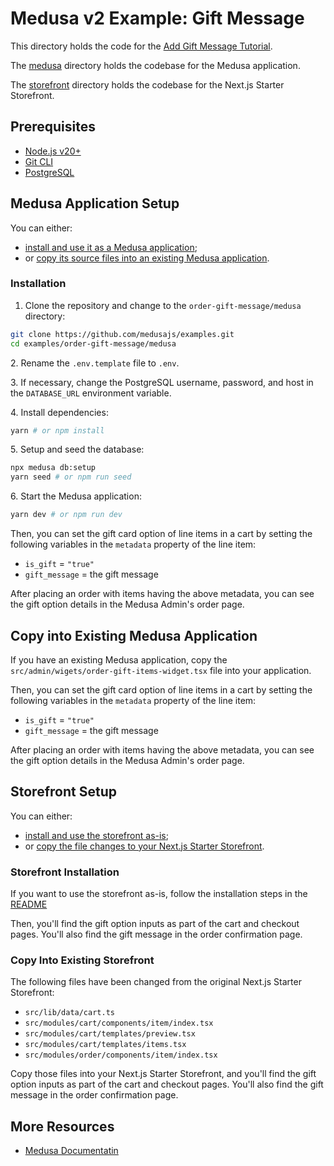 # Medusa v2 Example: Gift Message

This directory holds the code for the [Add Gift Message Tutorial](https://docs.medusajs.com/resources/how-to-tutorials/tutorials/gift-messages).

The [medusa](./medusa) directory holds the codebase for the Medusa application.

The [storefront](./storefront) directory holds the codebase for the Next.js Starter Storefront.

## Prerequisites

- [Node.js v20+](https://nodejs.org/en/download)
- [Git CLI](https://git-scm.com/downaloads)
- [PostgreSQL](https://www.postgresql.org/download/)

## Medusa Application Setup

You can either:

- [install and use it as a Medusa application](#installation);
- or [copy its source files into an existing Medusa application](#copy-into-existing-medusa-application).

### Installation

1. Clone the repository and change to the `order-gift-message/medusa` directory:

```bash
git clone https://github.com/medusajs/examples.git
cd examples/order-gift-message/medusa
```

2\. Rename the `.env.template` file to `.env`.

3\. If necessary, change the PostgreSQL username, password, and host in the `DATABASE_URL` environment variable.

4\. Install dependencies:

```bash
yarn # or npm install
```

5\. Setup and seed the database:

```bash
npx medusa db:setup
yarn seed # or npm run seed
```

6\. Start the Medusa application:

```bash
yarn dev # or npm run dev
```

Then, you can set the gift card option of line items in a cart by setting the following variables in the `metadata` property of the line item:

- `is_gift` = `"true"`
- `gift_message` = the gift message

After placing an order with items having the above metadata, you can see the gift option details in the Medusa Admin's order page.

## Copy into Existing Medusa Application

If you have an existing Medusa application, copy the `src/admin/wigets/order-gift-items-widget.tsx` file into your application.

Then, you can set the gift card option of line items in a cart by setting the following variables in the `metadata` property of the line item:

- `is_gift` = `"true"`
- `gift_message` = the gift message

After placing an order with items having the above metadata, you can see the gift option details in the Medusa Admin's order page.

## Storefront Setup

You can either:

- [install and use the storefront as-is](#storefront-installation);
- or [copy the file changes to your Next.js Starter Storefront](#copy-into-existing-storefront).

### Storefront Installation

If you want to use the storefront as-is, follow the installation steps in the [README](./storefront/README.md)

Then, you'll find the gift option inputs as part of the cart and checkout pages. You'll also find the gift message in the order confirmation page.

### Copy Into Existing Storefront

The following files have been changed from the original Next.js Starter Storefront:

- `src/lib/data/cart.ts`
- `src/modules/cart/components/item/index.tsx`
- `src/modules/cart/templates/preview.tsx`
- `src/modules/cart/templates/items.tsx`
- `src/modules/order/components/item/index.tsx`

Copy those files into your Next.js Starter Storefront, and you'll find the gift option inputs as part of the cart and checkout pages. You'll also find the gift message in the order confirmation page.

## More Resources

- [Medusa Documentatin](https://docs.medusajs.com)
